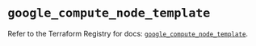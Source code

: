 # `google_compute_node_template`

Refer to the Terraform Registry for docs: [`google_compute_node_template`](https://registry.terraform.io/providers/hashicorp/google/4.85.0/docs/resources/compute_node_template).
